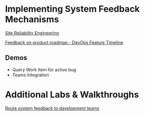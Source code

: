 # Implementing System Feedback Mechanisms

[Site Reliability Engineering](https://docs.microsoft.com/en-us/azure/site-reliability-engineering/)

[Feedback on product roadmap - DevOps Feature Timeline](https://docs.microsoft.com/en-us/azure/devops/release-notes/features-timeline)

## Demos

- Query Work Item for active bug
- Teams Integration

# Additional Labs & Walkthroughs

[Route system feedback to development teams](https://docs.microsoft.com/en-us/learn/modules/route-system-feedback/)
